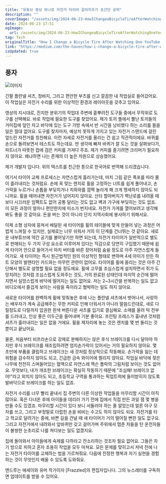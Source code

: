 ```yaml
---
title: "유튜브 영상 하나로 자전거 타이어 갈아끼우기 초간단 공략"
description: ""
coverImage: "/assets/img/2024-06-23-HowIChangeaBicycleTireAfterWatchingOneYouTubeVideo_0.png"
date: 2024-06-23 17:51
ogImage:
  url: /assets/img/2024-06-23-HowIChangeaBicycleTireAfterWatchingOneYouTubeVideo_0.png
tag: Tech
originalTitle: "How I Change a Bicycle Tire After Watching One YouTube Video"
link: "https://medium.com/the-haven/how-i-change-a-bicycle-tire-after-watching-one-youtube-video-ccd0d8949b30"
isUpdated: true
---
```


## 풍자

![이미지](/assets/img/2024-06-23-HowIChangeaBicycleTireAfterWatchingOneYouTubeVideo_0.png)

긴팔 플란넬 셔츠, 청바지, 그리고 편안한 부츠를 신고 깔끔한 내 작업실로 들어갔어요. 이 작업실은 자전거 수리를 위한 이상적인 환경과 레이아웃을 갖추고 있어요.

영상의 지시대로, 진지한 분위기의 작업대 주변에 흩뿌려진 도구들 중에서 무작위로 도구를 선택해요. 바로 작업에 필요한 도구를 찾았어요. 제가 토끼 풀에서 뿔난 토끼들의 거미집에 덮인 차고 바닥에 있는 도구 가방 속에서 반 시간을 낭비했다 하는 소리를 들을 일은 절대 없어요. 도구를 찾자마자, 예상치 못하게 가지고 있는 자전거 스탠드에 걸린 엎드린 자전거를 칭찬해요. 이런 자세로 자전거를 올리는 건 쉽고 직관적이에요. 바퀴를 손으로 돌려보면서 테스트도 하는데요. 딴 생각에 빠져 바퀴가 잘 도는 것을 살펴보다가, 파트너가 따뜻한 컵에 검은 커피를 가져다 주죠. 제가 커피를 즐기려면 크리머가 필요하지 않아요. 왜냐하면 나는 존재의 더 높은 차원으로 상승했어요.

<div class="content-ad"></div>

제가 개발자 입니다. 위의 텍스트를 친근한 톤으로 한국어로 번역해 드리겠습니다.

여기서 타이어 교체 프로세스는 자연스럽게 흘러가는데, 마치 그림 같은 폭포를 따라 물이 흘러내리는 것처럼요. 손에 꼭 맞는 렌치로 휠을 고정하는 너트를 쉽게 풀어내고, 손가락을 누르거나 손톱을 부딪치거나 치와와를 깜짝 놀라게 해 크게 맹세하지 않아도 되니까요. 휠을 떼어내면 자전거가 넘어지지 않아요. 산타 할아버지가 벽난로를 내려올 때보다 시끄러운 임팩트도 없어 공통 달리는 것도 없고 벽과 가구에 부딪히는 것도 없죠. 이 모든 과정이 얼마나 편안한지에 미소가 번지네요. 자전거 가게를 열어보려고 생각해봐도 좋을 것 같아요. 돈을 버는 것이 아니라 단지 지역사회에 봉사하기 위해서요.

이제 소형 상자에 뭉쳐서 배달된 새 타이어를 휠의 테이블에 맞게 만들어 넣는 과정은 어렵게 느껴질 수 있지만, 실제로는 너무 쉬워서 거의 이 단계를 건너뛰는 것 같아요. 새로운 내부튜브에 약간 공기를 불어넣기만 하면 되는데, 자전거 타이어가 일반적으로 별도로 판매되는 두 가지 구성 요소로 이루어져 있다는 직감으로 당연히 구입했기 때문에 쉽게 타이어 안으로 들어가서 마치 버터를 바른 장어처럼 숨쉴 정도로 아주 자연스럽게 들어가요. 새 타이어는 즉시 원근법적인 원의 이상적인 형태로 변하며 4세 아이가 만든 하트 모양의 발렌타인 카드와는 아무런 관련이 없어요. 타이어를 휠에 올리는 것은 아주 간단해서 별도로 설명할 필요 없을 정도에요. 휠에 고무를 조심스럽게 설치하면서 쥐가 도망치려는 것처럼 조심스럽게 도와주는 것도, 거의 완료된 상태인데 마지막 순간에 떨어지면서 실망스럽게 바닥에 떨어지는 일도 없어요. 저는 2~3시간을 반복하는 일도 없고 비디오에서 즐겁게 보이는 사람을 죽이라고 협박하는 일도 하지 않아요.

새로운 타이어를 완벽하게 휠에 맞춰놓은 후에 나는 플란넬 셔츠에서 벗어나서, 사랑하는 배우자가 계속 공급해주는 무한 커피로 인해 더워서가 아니라 말씀드린대로, 새로 다릴정도로 다릴까지 압권한 흰색 버튼다운 셔츠를 입기로 결심해요. 소매를 올려 턱 전부를 드러내고, 인상 좋은 이두근을 들어내며 기분 좋아요. 프린팅 프레스가 흉내낸 것처럼 셔츠가 흘러내리는 일은 없을 거에요. 휠을 제자리에 놓는 것은 렌치를 몇 번 돌리는 것뿐이고 끝났어요.

물론, 처음부터 비프라손으로 강제로 분해하지는 않은 후식 브레이크를 다시 달아야 하지만 후식 브레이크를 재조립하려면 엄지손가락이 있어서는 거의 필요하지 않아요. 몇 초만에 부품을 클립하고 브레이크는 새 것처럼 정상적으로 작동해요. 손가락을 잃는 데 위험을 감수하지 않아도 되고, 긴급한 금속 와이어에 찔리지 않아요. 작업실 바닥에 젖은 나무에 천천히 스며들어있는 혈액으로 자연스레 잭슨 폴락의 그림처럼 보이는 것도 없어요. 무엇보다, 내가 개조한 브레이크는 확실히 작동하기 때문에 "조심해! 브레이크 없어!"라고 외치지 않아도 되고, 초등학교 구역을 통과하는 픽업트럭에 들이받히지 않도록 발바닥으로 브레이크를 하는 일도 없죠.

<div class="content-ad"></div>

자전거 수리를 너무 빨리 끝내서 집 주변의 다른 이상한 작업들을 마무리할 시간이 아직 많아요. 혹은 다녀온 후에 아이들을 데리러 가기 전에 집에서 직접 만든 과일 잼 몇 병을 만들 수도 있겠죠. 마무리할 시간이 있다 보니 서둘러야 하는 줄 알았는데 얼른 야구 모자를 쓰고, 그리고 부정말로 더럽힌 손을 비비는 수고도 하지 않아도 되요. 자전거를 타고 학교로 달려가는 중에, 바쁜 길을 건널 때 새 타이어가 거의 떨어질 뻔한 일도 없구요. 그리고 자전거에서 내려와서 앞바퀴만 갖고 걸어가며 주위에서 멈춘 차들을 탄 운전자들이 불쌍한 눈초리로 나를 쳐다보는 일도 없겠지요.

집에 돌아와서 아이들에게 숙제를 다하라고 잔소리하는 것조차 필요 없어요. 그들은 자기 방으로 피하고 혼자 조용히 작업을 모두 마쳐요. 모든 문제를 맞히고서 저녁 전에 나는 자전거 타이어를 교체하는 법을 가르쳐줘요. 다음에 진정한 행복과 자기 실현을 경험하는 것이 무엇인지 배울 수 있도록 도와줘요.

앤드루는 에세이와 유머 작가이자 [Frazzled]의 편집자입니다. 그의 뉴스레터를 구독하면 업데이트를 받을 수 있어요.
